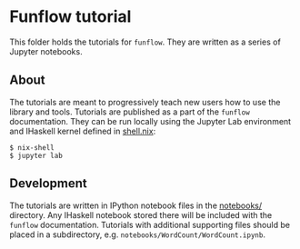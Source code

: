 # Funflow tutorial

This folder holds the tutorials for `funflow`. They are written as a series of Jupyter notebooks.

## About

The tutorials are meant to progressively teach new users how to use the library and tools.
Tutorials are published as a part of the `funflow` documentation. They can be run locally using
the Jupyter Lab environment and IHaskell kernel defined in [shell.nix](./shell.nix):

```console
$ nix-shell
$ jupyter lab
```

## Development

The tutorials are written in IPython notebook files in the [notebooks/](./notebooks) directory. Any
IHaskell notebook stored there will be included with the `funflow` documentation. Tutorials
with additional supporting files should be placed in a subdirectory, e.g. `notebooks/WordCount/WordCount.ipynb`. 
